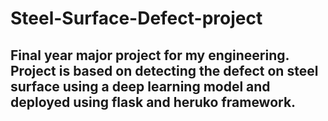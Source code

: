 # Steel-Surface-Defect-project        
   ##  Final year major project for my engineering. Project is based on detecting the defect on steel surface using a deep learning model and deployed using flask and heruko framework.
